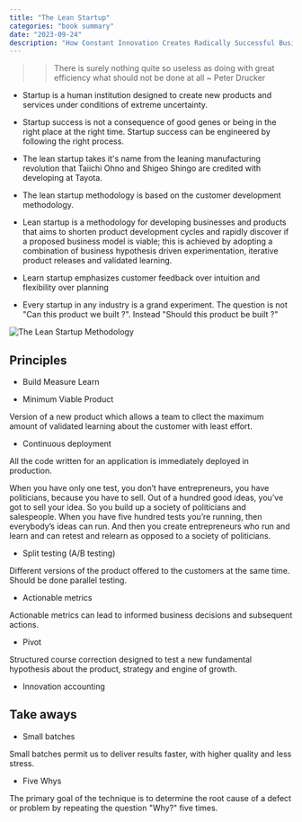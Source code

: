 ```yaml
---
title: "The Lean Startup"
categories: "book summary"
date: "2023-09-24"
description: "How Constant Innovation Creates Radically Successful Businesses"
---
```


>> There is surely nothing quite so useless as doing with great efficiency what should not be done at all ~ Peter Drucker

- Startup is a human institution designed to create new products and services under conditions of extreme uncertainty.

- Startup success is not a consequence of good genes or being in the right place at the right time. Startup success can be engineered by following the right process.

- The lean startup takes it's name from the leaning manufacturing revolution that Taiichi Ohno and Shigeo Shingo are credited with developing at Tayota.

- The lean startup methodology is based on the customer development methodology.

- Lean startup is a methodology for developing businesses and products that aims to shorten product development cycles and rapidly discover if a proposed business model is viable; this is achieved by adopting a combination of business hypothesis driven experimentation, iterative product releases and validated learning.

- Learn startup emphasizes customer feedback over intuition and flexibility over planning

- Every startup in any industry is a grand experiment. The question is not "Can this product we built ?".  Instead "Should this product be built ?"


![The Lean Startup Methodology](https://theleanstartup.com/images/methodology_diagram.jpg "The Lean Startup Methodology")

## Principles

- Build Measure Learn


- Minimum Viable Product

Version of a new product which allows a team to cllect the maximum amount of validated learning about the customer with least effort.

- Continuous deployment 

All the code written for an application is immediately deployed in production.


When you have only one test, you don’t have entrepreneurs, you have politicians, because you have to sell. Out of a hundred good ideas, you’ve got to sell your idea. So you build up a society of politicians and salespeople. When you have five hundred tests you’re running, then everybody’s ideas can run. And then you create entrepreneurs who run and learn and can retest and relearn as opposed to a society of politicians.

- Split testing (A/B testing)

Different versions of the product offered to the customers at the same time. Should be done parallel testing.

- Actionable metrics

Actionable metrics can lead to informed business decisions and subsequent actions. 

- Pivot

Structured course correction designed to test a new fundamental hypothesis about the product, strategy and engine of growth.

- Innovation accounting

## Take aways

- Small batches

Small batches permit us to deliver results faster, with higher quality and less stress.

- Five Whys

The primary goal of the technique is to determine the root cause of a defect or problem by repeating the question "Why?" five times. 